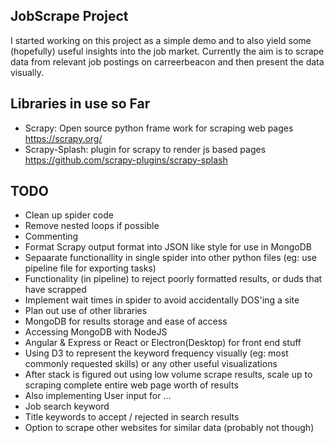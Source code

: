 ## JobScrape Project

I started working on this project as a simple demo and to also yield some (hopefully) useful insights into the job market. Currently the aim is to scrape data from relevant job postings on carreerbeacon and then present the data visually.

## Libraries in use so Far
* Scrapy: Open source python frame work for scraping web pages https://scrapy.org/
* Scrapy-Splash: plugin for scrapy to render js based pages https://github.com/scrapy-plugins/scrapy-splash

## TODO
* Clean up spider code
 * Remove nested loops if possible
 * Commenting 
* Format Scrapy output format into JSON like style for use in MongoDB
* Sepaarate functionallity in single spider into other python files (eg: use pipeline file for exporting tasks)
* Functionality (in pipeline) to reject poorly formatted results, or duds that have scrapped
* Implement wait times in spider to avoid accidentally DOS'ing a site
* Plan out use of other libraries 
 * MongoDB for results storage and ease of access 
 * Accessing MongoDB with NodeJS
 * Angular & Express or React or Electron(Desktop) for front end stuff
 * Using D3 to represent the keyword frequency visually (eg: most commonly requested skills) or any other useful visualizations
* After stack is figured out using low volume scrape results, scale up to scraping complete entire web page worth of results
* Also implementing User input for ...
 * Job search keyword
 * Title keywords to accept / rejected in search results
 * Option to scrape other websites for similar data (probably not though)
